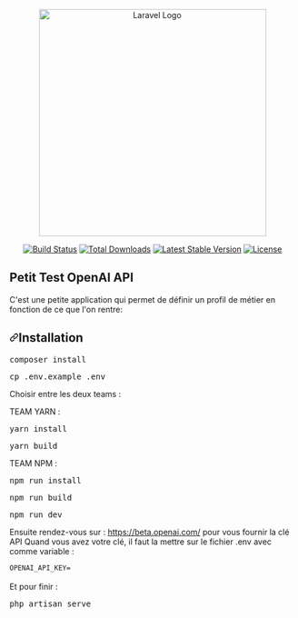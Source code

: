 <p align="center"><a href="https://laravel.com" target="_blank"><img src="https://raw.githubusercontent.com/laravel/art/master/logo-lockup/5%20SVG/2%20CMYK/1%20Full%20Color/laravel-logolockup-cmyk-red.svg" width="400" alt="Laravel Logo"></a></p>

<p align="center">
<a href="https://github.com/laravel/framework/actions"><img src="https://github.com/laravel/framework/workflows/tests/badge.svg" alt="Build Status"></a>
<a href="https://packagist.org/packages/laravel/framework"><img src="https://img.shields.io/packagist/dt/laravel/framework" alt="Total Downloads"></a>
<a href="https://packagist.org/packages/laravel/framework"><img src="https://img.shields.io/packagist/v/laravel/framework" alt="Latest Stable Version"></a>
<a href="https://packagist.org/packages/laravel/framework"><img src="https://img.shields.io/packagist/l/laravel/framework" alt="License"></a>
</p>

## Petit Test OpenAI API

C'est une petite application qui permet de définir un profil de métier en fonction de ce que l'on rentre:

<h2 dir="auto"><a id="user-content-installation" class="anchor" aria-hidden="true" href="#installation"><svg class="octicon octicon-link" viewBox="0 0 16 16" version="1.1" width="16" height="16" aria-hidden="true"><path fill-rule="evenodd" d="M7.775 3.275a.75.75 0 001.06 1.06l1.25-1.25a2 2 0 112.83 2.83l-2.5 2.5a2 2 0 01-2.83 0 .75.75 0 00-1.06 1.06 3.5 3.5 0 004.95 0l2.5-2.5a3.5 3.5 0 00-4.95-4.95l-1.25 1.25zm-4.69 9.64a2 2 0 010-2.83l2.5-2.5a2 2 0 012.83 0 .75.75 0 001.06-1.06 3.5 3.5 0 00-4.95 0l-2.5 2.5a3.5 3.5 0 004.95 4.95l1.25-1.25a.75.75 0 00-1.06-1.06l-1.25 1.25a2 2 0 01-2.83 0z"></path></svg></a>Installation</h2>
<div class="highlight highlight-source-shell notranslate position-relative overflow-auto" dir="auto" data-snippet-clipboard-copy-content="composer install"><pre>composer install</pre></div>
<div class="highlight highlight-source-shell notranslate position-relative overflow-auto" dir="auto" data-snippet-clipboard-copy-content="cp .env.example .env"><pre>cp .env.example .env</pre></div>

Choisir entre les deux teams :

TEAM YARN :

<div class="highlight highlight-source-shell notranslate position-relative overflow-auto" dir="auto" data-snippet-clipboard-copy-content="yarn install"><pre>yarn install</pre></div>
<div class="highlight highlight-source-shell notranslate position-relative overflow-auto" dir="auto" data-snippet-clipboard-copy-content="yarn build"><pre>yarn build</pre></div>

TEAM NPM : 

<div class="highlight highlight-source-shell notranslate position-relative overflow-auto" dir="auto" data-snippet-clipboard-copy-content="npm run install"><pre>npm run install</pre></div>
<div class="highlight highlight-source-shell notranslate position-relative overflow-auto" dir="auto" data-snippet-clipboard-copy-content="npm run build"><pre>npm run build</pre></div>
<div class="highlight highlight-source-shell notranslate position-relative overflow-auto" dir="auto" data-snippet-clipboard-copy-content="npm run dev"><pre>npm run dev</pre></div>

Ensuite rendez-vous sur : https://beta.openai.com/ pour vous fournir la clé API 
Quand vous avez votre clé, il faut la mettre sur le fichier .env avec comme variable :
<div class="snippet-clipboard-content notranslate position-relative overflow-auto" data-snippet-clipboard-copy-content="OPENAI_API_KEY= ><pre lang="text" class="notranslate"><code>OPENAI_API_KEY= 
</code></pre></div>   
<br> Et pour finir : 
<div class="highlight highlight-source-shell notranslate position-relative overflow-auto" dir="auto" data-snippet-clipboard-copy-content="php artisan serve"><pre>php artisan serve</pre></div>






